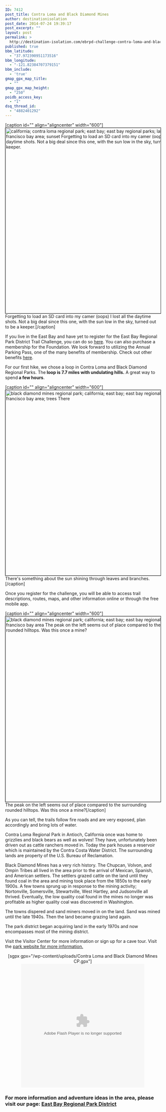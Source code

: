 ```yaml
---
ID: 7412
post_title: Contra Loma and Black Diamond Mines
author: destinationisolation
post_date: 2014-07-24 19:39:17
post_excerpt: ""
layout: post
permalink: >
  http://destination-isolation.com/ebrpd-challenge-contra-loma-and-black-diamond-mines/
published: true
bbm_latitude:
  - "37.972390951173516"
bbm_longitude:
  - "-121.82384707379151"
bbm_include:
  - 'true'
gmap_gpx_map_title:
  - ""
gmap_gpx_map_height:
  - "250"
poidb_access_key:
  - "1"
dsq_thread_id:
  - "4882401292"
---
```

[caption id="" align="aligncenter" width="600"]<a href="http://photos.destination-isolation.com/East-Bay-Regional-Park-Distric/Contra-Loma-and-Black-Diamond-Mi/i-fmQ4sT4" target="_blank"><img class="aligncenter" style="border: 1px solid black;" title="DSC_1039.jpg" src="http://photos.destination-isolation.com/East-Bay-Regional-Park-Distric/Contra-Loma-and-Black-Diamond-Mi/i-fmQ4sT4/0/M/DSC_1039-M.jpg" alt="california; contra loma regional park; east bay; east bay regional parks; lake; san francisco bay area; sunset Forgetting to load an SD card into my camer (oops) I lost all the daytime shots. Not a big deal since this one, with the sun low in the sky, turned out to be a keeper." width="600" /></a> Forgetting to load an SD card into my camer (oops) I lost all the daytime shots. Not a big deal since this one, with the sun low in the sky, turned out to be a keeper.[/caption]

If you live in the East Bay and have yet to register for the East Bay Regional Park District Trail Challenge, you can do so <a title="EBRPD Foundation" href="http://www.regionalparksfoundation.org/" target="_blank">here</a>. You can also purchase a membership for the Foundation. We look forward to utilizing the Annual Parking Pass, one of the many benefits of membership. Check out other benefits <a href="http://www.regionalparksfoundation.org/page.aspx?pid=438">here</a>.

For our first hike, we chose a loop in Contra Loma and Black Diamond Regional Parks. The<strong> loop is 7.7 miles with undulating hills.</strong> A great way to spend<strong> a few hours</strong>.

[caption id="" align="aligncenter" width="600"]<a href="http://photos.destination-isolation.com/East-Bay-Regional-Park-Distric/Contra-Loma-and-Black-Diamond-Mi/i-ptsdR8f" target="_blank"><img class="aligncenter" style="border: 1px solid black;" title="DSC_1030.jpg" src="http://photos.destination-isolation.com/East-Bay-Regional-Park-Distric/Contra-Loma-and-Black-Diamond-Mi/i-ptsdR8f/0/M/DSC_1030-M.jpg" alt="black diamond mines regional park; california; east bay; east bay regional parks; san francisco bay area; trees There" width="600" /></a> There's something about the sun shining through leaves and branches.[/caption]

Once you register for the challenge, you will be able to access trail descriptions, routes, maps, and other information online or through the free mobile app.

[caption id="" align="aligncenter" width="600"]<a href="http://photos.destination-isolation.com/East-Bay-Regional-Park-Distric/Contra-Loma-and-Black-Diamond-Mi/i-MtpfbmS" target="_blank"><img class="aligncenter" style="border: 1px solid black;" title="DSC_1025.jpg" src="http://photos.destination-isolation.com/East-Bay-Regional-Park-Distric/Contra-Loma-and-Black-Diamond-Mi/i-MtpfbmS/0/M/DSC_1025-M.jpg" alt="black diamond mines regional park; california; east bay; east bay regional parks; san francisco bay area The peak on the left seems out of place compared to the surrounding rounded hilltops. Was this once a mine?" width="600" /></a> The peak on the left seems out of place compared to the surrounding rounded hilltops. Was this once a mine?[/caption]

As you can tell, the trails follow fire roads and are very exposed, plan accordingly and bring lots of water.

Contra Loma Regional Park in Antioch, California once was home to grizzlies and black bears as well as wolves! They have, unfortunately been driven out as cattle ranchers moved in. Today the park houses a reservoir which is maintained by the Contra Costa Water District. The surrounding lands are property of the U.S. Bureau of Reclamation.

Black Diamond Mines has a very rich history. The Chupcan, Volvon, and Ompin Tribes all lived in the area prior to the arrival of Mexican, Spanish, and American settlers. The settlers grazed cattle on the land until they found coal in the area and mining took place from the 1850s to the early 1900s. A few towns sprung up in response to the mining activity; Nortonville, Somersville, Stewartville, West Hartley, and Judsonville all thrived. Eventually, the low quality coal found in the mines no longer was profitable as higher quality coal was discovered in Washington.

The towns dispered and sand miners moved in on the land. Sand was mined until the late 1940s. Then the land became grazing land again.

The park district began acquiring land in the early 1970s and now encompasses most of the mining district.

Visit the Visitor Center for more information or sign up for a cave tour. Visit the <a title="Black Diamond Mines Regional Preserve" href="http://www.ebparks.org/parks/black_diamond" target="_blank">park website for more information.</a>
<div align="center">[sgpx gpx="/wp-content/uploads/Contra Loma and Black Diamond Mines CP.gpx"]</div>
<div align="center"><object id="ssidx" width="400" height="400" classid="clsid:D27CDB6E-AE6D-11cf-96B8-444553540000"><param name="movie" value="http://cdn.smugmug.com/ria/ShizamSlides-2013072402.swf" /><param name="flashVars" value="AlbumID=44307801&amp;AlbumKey=NmPdhV&amp;transparent=true&amp;bgColor=&amp;borderThickness=&amp;borderColor=&amp;useInside=&amp;endPoint=&amp;mainHost=cdn.smugmug.com&amp;VersionNos=2013072402&amp;width=400&amp;height=400&amp;clickToImage=true&amp;captions=true&amp;showThumbs=true&amp;autoStart=true&amp;showSpeed=true&amp;pageStyle=black&amp;showButtons=true&amp;randomStart=false&amp;randomize=true&amp;splash=http%3A%2F%2Fwww.smugmug.com%2Fimg%2Fria%2FShizamSlides%2Fsmugmug_black.png&amp;splashDelay=0&amp;crossFadeSpeed=350" /><param name="wmode" value="transparent" /><param name="allowNetworking" value="all" /><param name="allowScriptAccess" value="always" /><embed src="http://cdn.smugmug.com/ria/ShizamSlides-2013072402.swf" flashvars="AlbumID=44307801&amp;AlbumKey=NmPdhV&amp;transparent=true&amp;bgColor=&amp;borderThickness=&amp;borderColor=&amp;useInside=&amp;endPoint=&amp;mainHost=cdn.smugmug.com&amp;VersionNos=2013072402&amp;width=400&amp;height=400&amp;clickToImage=true&amp;captions=true&amp;showThumbs=true&amp;autoStart=true&amp;showSpeed=true&amp;pageStyle=black&amp;showButtons=true&amp;randomStart=false&amp;randomize=true&amp;splash=http%3A%2F%2Fwww.smugmug.com%2Fimg%2Fria%2FShizamSlides%2Fsmugmug_black.png&amp;splashDelay=0&amp;crossFadeSpeed=350" width="400" height="400" wmode="transparent" type="application/x-shockwave-flash" allowscriptaccess="always" allownetworking="all" /></object></div>
<h3>For more information and adventure ideas in the area, please visit our page: <a title="East Bay RPD" href="http://destination-isolation.com/regional-guides/east-bay-rpd/">East Bay Regional Park District</a></h3>